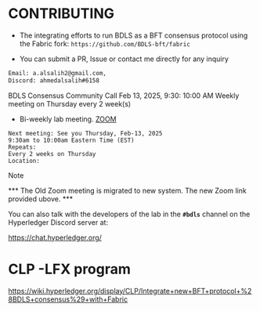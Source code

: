 # CONTRIBUTING

* The integrating efforts to run BDLS as a BFT consensus protocol using the Fabric fork:
`https://github.com/BDLS-bft/fabric`

* You can submit a PR, Issue or contact me directly for any inquiry
```xml
Email: a.alsalih2@gmail.com, 
Discord: ahmedalsalih#6158
```


BDLS Consensus Community Call
Feb 13, 2025, 9:30: 10:00 AM
Weekly meeting on Thursday every 2 week(s)
* Bi-weekly lab meeting.
[ZOOM](https://zoom-lfx.platform.linuxfoundation.org/meeting/98760223865?password=e6523117-140a-48e8-992b-c1c6545489f6)
```
Next meeting: See you Thursday, Feb-13, 2025
9:30am to 10:00am Eastern Time (EST)
Repeats:
Every 2 weeks on Thursday
Location:
```

> [!NOTE]
*** The Old Zoom meeting is migrated to new system. The new Zoom link provided ubove. ***


You can also talk with the developers of the lab in the **`#bdls`** channel on the Hyperledger Discord server at:

https://chat.hyperledger.org/


# CLP -LFX program
https://wiki.hyperledger.org/display/CLP/Integrate+new+BFT+protocol+%28BDLS+consensus%29+with+Fabric
